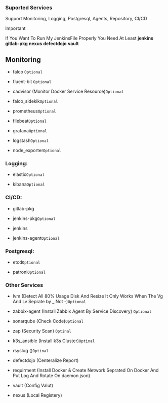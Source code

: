 ### Suported Services
Support Monitoring, Logging, Postgresql, Agents, Repository, CI/CD

> [!IMPORTANT]
> If You Want To Run My JenkinsFile Properly You Need At Least **jenkins** **gitlab-pkg** **nexus** **defectdojo** **vault**

## Monitoring

- falco `Optional`
+ fluent-bit `Optional`
* cadvisor (Monitor Docker Service Resource)`Optional`
- falco_sidekik`Optional`
+ prometheus`Optional`
* filebeat`Optional`
- grafana`Optional`
+ logstash`Optional`
* node_exporter`Optional`

### Logging: 

- elastic`Optional`
+ kibana`Optional`

### CI/CD:

+ gitlab-pkg
- jenkins-pkg`Optional`
* jenkins
- jenkins-agent`Optional`

### Postgresql:

- etcd`Optional`
+ patroni`Optional`

### Other Services 

- lvm (Detect All 80% Usage Disk And Resize It Only Works When The Vg And Lv Seprate by _ Not -)`Optional`
* zabbix-agent (Install Zabbix Agent By Service Discovery) `Optional`
+ sonarqube (Check Code)`Optional`
* zap (Security Scan) `Optinal`
- k3s_ansible (Install k3s Cluster)`Optinal`
+ rsyslog ()`Optinal`
- defectdojo (Centeralize Report)
+ requirment (Install Docker & Create Network Seprated On Docker And Put Log And Rotate On daemon.json)
* vault (Config Valut)
- nexus (Local Registery)

